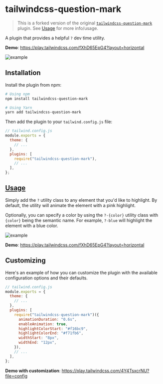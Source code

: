 # tailwindcss-question-mark

> This is a forked version of the
original [`tailwindcss-question-mark`](https://github.com/GavinJoyce/tailwindcss-question-mark) plugin.
> See [Usage](#usage-id) for more info/usage.

A plugin that provides a helpful `?` dev time utility.

**Demo**: https://play.tailwindcss.com/fXhD65EpG4?layout=horizontal

![example](https://user-images.githubusercontent.com/2526/248293688-da86d4e7-0955-40fb-8fb2-f892b270a9a8.gif)

## Installation

Install the plugin from npm:

```sh
# Using npm
npm install tailwindcss-question-mark

# Using Yarn
yarn add tailwindcss-question-mark
```

Then add the plugin to your `tailwind.config.js` file:

```js
// tailwind.config.js
module.exports = {
  theme: {
    // ...
  },
  plugins: [
    require("tailwindcss-question-mark"),
    // ...
  ],
};
```

## [Usage](#usage-id)

Simply add the `?` utility class to any element that you'd like to highlight.
By default, the utility will animate the element with a pink highlight.

Optionally, you can specify a color by using the `?-{color}` utility class with `{color}` being the semantic name. For
example, `?-blue` will highlight the element with a blue color.

![example](https://i.ibb.co/LvXtxLG/twcssqm-colors.gif)

**Demo**: https://play.tailwindcss.com/fXhD65EpG4?layout=horizontal

## Customizing

Here's an example of how you can customize the plugin with the available configuration options and their defaults.

```js
// tailwind.config.js
module.exports = {
  theme: {
    // ...
  },
  plugins: [
    require("tailwindcss-question-mark")({
      animationDuration: "0.6s",
      enableAnimation: true,
      highlightColorStart: "#f16bc9",
      highlightColorEnd: "#f71fb6",
      widthStart: "8px",
      widthEnd: "12px",
    }),
    // ...
  ],
};
```

**Demo with customization**: https://play.tailwindcss.com/4Y4TsxcrNU?file=config
